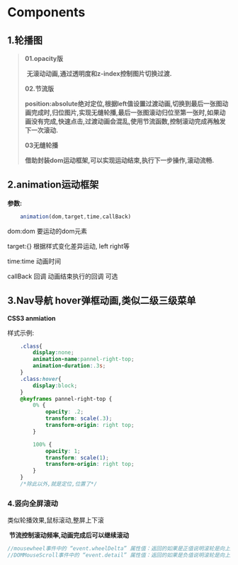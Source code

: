 # Components
## 1.轮播图

> **01.opacity版**
>
> ​	**无滚动动画,通过透明度和z-index控制图片切换过渡.**
>
> **02.节流版**
>
> ​	**position:absolute绝对定位,根据left值设置过渡动画,切换到最后一张图动画完成时,归位图片,实现无缝轮播,最后一张图滚动归位至第一张时,如果动画没有完成,快速点击,过渡动画会混乱,使用节流函数,控制滚动完成再触发下一次滚动.**
>
> **03无缝轮播**
>
> ​	**借助封装dom运动框架,可以实现运动结束,执行下一步操作,滚动流畅.**

## 2.animation运动框架

**参数:**

```javascript
    animation(dom,target,time,callBack)
```

dom:dom     要运动的dom元素

target:{}   根据样式变化差异运动,    left    right等

time:time   动画时间

callBack    回调    动画结束执行的回调 可选

## 3.Nav导航 hover弹框动画,类似二级三级菜单

**CSS3 anmiation**

样式示例:

```css
    .class{
        display:none;
        animation-name:pannel-right-top;
        animation-duration:.3s;
    }
    .class:hover{
        display:block;
    }
    @keyframes pannel-right-top {
        0% {
            opacity: .2;
            transform: scale(.3);
            transform-origin: right top;
        }

        100% {
            opacity: 1;
            transform: scale(1);
            transform-origin: right top;
        }
    }
    /*除此以外,就是定位,位置了*/
```

### 4.竖向全屏滚动

类似轮播效果,鼠标滚动,整屏上下滚

​	**节流控制滚动频率,动画完成后可以继续滚动**

```javascript
//mousewheel事件中的 “event.wheelDelta” 属性值：返回的如果是正值说明滚轮是向上滚动
//DOMMouseScroll事件中的 “event.detail” 属性值：返回的如果是负值说明滚轮是向上滚动
```

